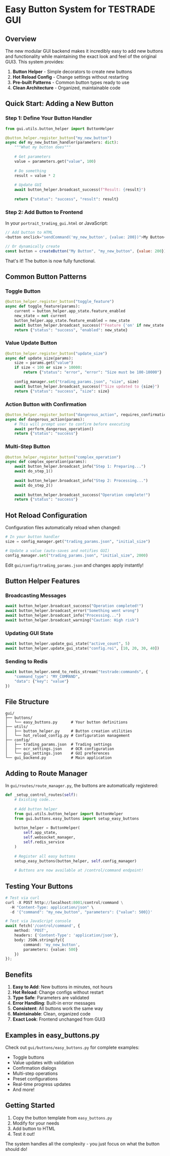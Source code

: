 # Easy Button System for TESTRADE GUI

## Overview

The new modular GUI backend makes it incredibly easy to add new buttons and functionality while maintaining the exact look and feel of the original GUI3. This system provides:

1. **Button Helper** - Simple decorators to create new buttons
2. **Hot Reload Config** - Change settings without restarting
3. **Pre-built Patterns** - Common button types ready to use
4. **Clean Architecture** - Organized, maintainable code

## Quick Start: Adding a New Button

### Step 1: Define Your Button Handler

```python
from gui.utils.button_helper import ButtonHelper

@button_helper.register_button("my_new_button")
async def my_new_button_handler(parameters: dict):
    """What my button does"""
    
    # Get parameters
    value = parameters.get("value", 100)
    
    # Do something
    result = value * 2
    
    # Update GUI
    await button_helper.broadcast_success(f"Result: {result}")
    
    return {"status": "success", "result": result}
```

### Step 2: Add Button to Frontend

In your `portrait_trading_gui.html` or JavaScript:

```javascript
// Add button to HTML
<button onclick="sendCommand('my_new_button', {value: 200})">My Button</button>

// Or dynamically create
const button = createButton("My Button", "my_new_button", {value: 200});
```

That's it! The button is now fully functional.

## Common Button Patterns

### Toggle Button
```python
@button_helper.register_button("toggle_feature")
async def toggle_feature(params):
    current = button_helper.app_state.feature_enabled
    new_state = not current
    button_helper.app_state.feature_enabled = new_state
    await button_helper.broadcast_success(f"Feature {'on' if new_state else 'off'}")
    return {"status": "success", "enabled": new_state}
```

### Value Update Button
```python
@button_helper.register_button("update_size")
async def update_size(params):
    size = params.get("value")
    if size < 100 or size > 10000:
        return {"status": "error", "error": "Size must be 100-10000"}
    
    config_manager.set("trading_params.json", "size", size)
    await button_helper.broadcast_success(f"Size updated to {size}")
    return {"status": "success", "size": size}
```

### Action Button with Confirmation
```python
@button_helper.register_button("dangerous_action", requires_confirmation=True)
async def dangerous_action(params):
    # This will prompt user to confirm before executing
    await perform_dangerous_operation()
    return {"status": "success"}
```

### Multi-Step Button
```python
@button_helper.register_button("complex_operation")
async def complex_operation(params):
    await button_helper.broadcast_info("Step 1: Preparing...")
    await do_step_1()
    
    await button_helper.broadcast_info("Step 2: Processing...")
    await do_step_2()
    
    await button_helper.broadcast_success("Operation complete!")
    return {"status": "success"}
```

## Hot Reload Configuration

Configuration files automatically reload when changed:

```python
# In your button handler
size = config_manager.get("trading_params.json", "initial_size")

# Update a value (auto-saves and notifies GUI)
config_manager.set("trading_params.json", "initial_size", 2000)
```

Edit `gui/config/trading_params.json` and changes apply instantly!

## Button Helper Features

### Broadcasting Messages
```python
await button_helper.broadcast_success("Operation completed!")
await button_helper.broadcast_error("Something went wrong")
await button_helper.broadcast_info("Processing...")
await button_helper.broadcast_warning("Caution: High risk")
```

### Updating GUI State
```python
await button_helper.update_gui_state("active_count", 5)
await button_helper.update_gui_state("config.roi", [10, 20, 30, 40])
```

### Sending to Redis
```python
await button_helper.send_to_redis_stream("testrade:commands", {
    "command_type": "MY_COMMAND",
    "data": {"key": "value"}
})
```

## File Structure

```
gui/
├── buttons/
│   └── easy_buttons.py      # Your button definitions
├── utils/
│   ├── button_helper.py     # Button creation utilities
│   └── hot_reload_config.py # Configuration management
├── config/
│   ├── trading_params.json  # Trading settings
│   ├── ocr_settings.json    # OCR configuration
│   └── gui_settings.json    # GUI preferences
└── gui_backend.py           # Main application
```

## Adding to Route Manager

In `gui/routes/route_manager.py`, the buttons are automatically registered:

```python
def _setup_control_routes(self):
    # Existing code...
    
    # Add button helper
    from gui.utils.button_helper import ButtonHelper
    from gui.buttons.easy_buttons import setup_easy_buttons
    
    button_helper = ButtonHelper(
        self.app_state,
        self.websocket_manager,
        self.redis_service
    )
    
    # Register all easy buttons
    setup_easy_buttons(button_helper, self.config_manager)
    
    # Buttons are now available at /control/command endpoint!
```

## Testing Your Buttons

```python
# Test via curl
curl -X POST http://localhost:8001/control/command \
  -H "Content-Type: application/json" \
  -d '{"command": "my_new_button", "parameters": {"value": 500}}'

# Test via JavaScript console
await fetch('/control/command', {
    method: 'POST',
    headers: {'Content-Type': 'application/json'},
    body: JSON.stringify({
        command: 'my_new_button',
        parameters: {value: 500}
    })
});
```

## Benefits

1. **Easy to Add**: New buttons in minutes, not hours
2. **Hot Reload**: Change configs without restart
3. **Type Safe**: Parameters are validated
4. **Error Handling**: Built-in error messages
5. **Consistent**: All buttons work the same way
6. **Maintainable**: Clean, organized code
7. **Exact Look**: Frontend unchanged from GUI3

## Examples in easy_buttons.py

Check out `gui/buttons/easy_buttons.py` for complete examples:
- Toggle buttons
- Value updates with validation  
- Confirmation dialogs
- Multi-step operations
- Preset configurations
- Real-time progress updates
- And more!

## Getting Started

1. Copy the button template from `easy_buttons.py`
2. Modify for your needs
3. Add button to HTML
4. Test it out!

The system handles all the complexity - you just focus on what the button should do!